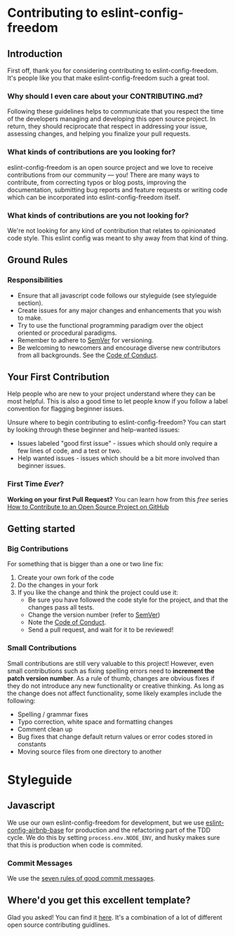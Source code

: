 # Contributing to eslint-config-freedom

## Introduction

First off, thank you for considering contributing to eslint-config-freedom. It's people like you that make eslint-config-freedom such a great tool.

### Why should I even care about your CONTRIBUTING.md?

Following these guidelines helps to communicate that you respect the time of the developers managing and developing this open source project. In return, they should reciprocate that respect in addressing your issue, assessing changes, and helping you finalize your pull requests.

### What kinds of contributions are you looking for?

eslint-config-freedom is an open source project and we love to receive contributions from our community — you! There are many ways to contribute, from correcting typos or blog posts, improving the documentation, submitting bug reports and feature requests or writing code which can be incorporated into eslint-config-freedom itself.

### What kinds of contributions are you **not** looking for?

We're not looking for any kind of contribution that relates to opinionated code style. This eslint config was meant to shy away from that kind of thing.

## Ground Rules

### Responsibilities

- Ensure that all javascript code follows our styleguide (see styleguide section).
- Create issues for any major changes and enhancements that you wish to make.
- Try to use the functional programming paradigm over the object oriented or procedural paradigms.
- Remember to adhere to [SemVer](https://semver.org/) for versioning.
- Be welcoming to newcomers and encourage diverse new contributors from all backgrounds. See the [Code of Conduct](CODE_OF_CONDUCT.md).

## Your First Contribution

Help people who are new to your project understand where they can be most helpful. This is also a good time to let people know if you follow a label convention for flagging beginner issues.

Unsure where to begin contributing to eslint-config-freedom? You can start by looking through these beginner and help-wanted issues:

- Issues labeled "good first issue" - issues which should only require a few lines of code, and a test or two.
- Help wanted issues - issues which should be a bit more involved than beginner issues.

### First Time _Ever_?

**Working on your first Pull Request?** You can learn how from this _free_ series [How to Contribute to an Open Source Project on GitHub](https://egghead.io/series/how-to-contribute-to-an-open-source-project-on-github)

## Getting started

### Big Contributions

For something that is bigger than a one or two line fix:

1.  Create your own fork of the code
2.  Do the changes in your fork
3.  If you like the change and think the project could use it:
    - Be sure you have followed the code style for the project, and that the changes pass all tests.
    - Change the version number (refer to [SemVer](https://semver.org/))
    - Note the [Code of Conduct](CODE_OF_CONDUCT.md).
    - Send a pull request, and wait for it to be reviewed!

### Small Contributions

Small contributions are still very valuable to this project! However, even small contributions such as fixing spelling errors need to **increment the patch version number**.
As a rule of thumb, changes are obvious fixes if they do not introduce any new functionality or creative thinking. As long as the change does not affect functionality, some likely examples include the following:

- Spelling / grammar fixes
- Typo correction, white space and formatting changes
- Comment clean up
- Bug fixes that change default return values or error codes stored in constants
- Moving source files from one directory to another

# Styleguide

## Javascript

We use our own eslint-config-freedom for development, but we use [eslint-config-airbnb-base](https://www.npmjs.com/package/eslint-config-airbnb-base) for production and the refactoring part of the TDD cycle.
We do this by setting `process.env.NODE_ENV`, and husky makes sure that this is production when code is commited.

### Commit Messages

We use the [seven rules of good commit messages](https://chris.beams.io/posts/git-commit/#seven-rules).

## Where'd you get this excellent template?

Glad you asked! You can find it [here](https://github.com/nayafia/contributing-template/blob/master/CONTRIBUTING-template.md). It's a combination of a lot of different open source contributing guidlines.

